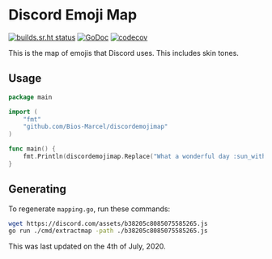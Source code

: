 # Discord Emoji Map

[![builds.sr.ht status](https://builds.sr.ht/~biosmarcel/discordemojimap/arch.yml.svg)](https://builds.sr.ht/~biosmarcel/discordemojimap/arch.yml?)
[![GoDoc](https://godoc.org/github.com/Bios-Marcel/discordemojimap?status.svg)](https://godoc.org/github.com/Bios-Marcel/discordemojimap)
[![codecov](https://codecov.io/gh/Bios-Marcel/discordemojimap/branch/master/graph/badge.svg)](https://codecov.io/gh/Bios-Marcel/discordemojimap)

This is the map of emojis that Discord uses. This includes skin tones.

## Usage

```go
package main

import (
    "fmt"
    "github.com/Bios-Marcel/discordemojimap"
)

func main() {
    fmt.Println(discordemojimap.Replace("What a wonderful day :sun_with_face:, am I right?"))
}
```

## Generating

To regenerate `mapping.go`, run these commands:

```sh
wget https://discord.com/assets/b38205c8085075585265.js
go run ./cmd/extractmap -path ./b38205c8085075585265.js
```

This was last updated on the 4th of July, 2020.
